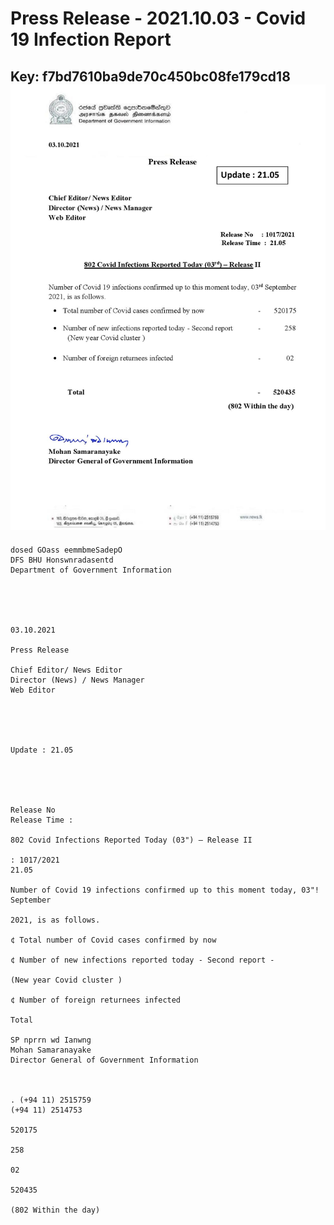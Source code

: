 # Press Release - 2021.10.03 - Covid 19 Infection Report 
Key: f7bd7610ba9de70c450bc08fe179cd18 
![img](img/f7bd7610ba9de70c450bc08fe179cd18.jpg)
---
```
dosed GOass eemmbmeSadepO
DFS BHU Honswnradasentd
Department of Government Information

 

 

03.10.2021

Press Release

Chief Editor/ News Editor
Director (News) / News Manager
Web Editor

 

 

Update : 21.05

 

 

Release No
Release Time :

802 Covid Infections Reported Today (03") — Release II

: 1017/2021
21.05

Number of Covid 19 infections confirmed up to this moment today, 03"! September

2021, is as follows.

¢ Total number of Covid cases confirmed by now

¢ Number of new infections reported today - Second report -

(New year Covid cluster )

¢ Number of foreign returnees infected

Total

SP nprrn wd Ianwng
Mohan Samaranayake
Director General of Government Information

 

. (+94 11) 2515759
(+94 11) 2514753

520175

258

02

520435

(802 Within the day)

```
